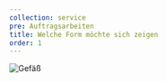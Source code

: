```yaml
---
collection: service
pre: Auftragsarbeiten
title: Welche Form möchte sich zeigen
order: 1
---
```

![Gefäß](../media/dsc_0431b.jpg)